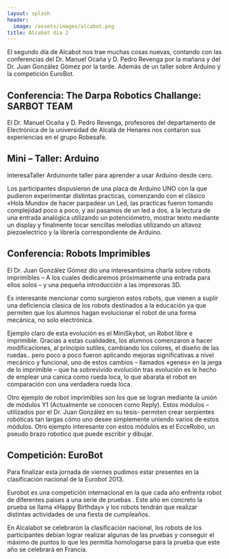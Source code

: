 ```yaml
---
layout: splash
header:
  image: /assets/images/alcabot.png
title: Alcabot dia 2
---
```


El segundo día de Alcabot nos trae muchas cosas nuevas, contando con las conferencias del Dr. Manuel Ocaña y D. Pedro Revenga por la mañana y del Dr. Juan González Gómez por la tarde. Además de un taller sobre Arduino y la competición EuroBot.


## Conferencia: The Darpa Robotics Challange: SARBOT TEAM

El Dr. Manuel Ocaña y D. Pedro Revenga, profesores del departamento de Electrónica de la universidad de Alcalá de Henares nos contaron sus experiencias en el grupo Robesafe.

## Mini – Taller: Arduino

InteresaTaller Arduinonte taller para aprender a usar Arduino desde cero.

Los participantes dispusieron de una placa de Arduino UNO con la que pudieron experimentar distintas practicas, comenzando con el clásico «Hola Mundo» de hacer parpadear un Led, las practicas fueron tomando complejidad poco a poco, y así pasamos de un led a dos, a la lectura de una entrada analógica utilizando un potenciómetro, mostrar texto mediante un display y finalmente tocar sencillas melodías utilizando un altavoz piezoelectrico y la librería correspondiente de Arduino.

## Conferencia: Robots Imprimibles

El Dr. Juan González Gómez dio una interesantisima charla sobre robots imprimibles – A los cuales dedicaremos próximamente una entrada para ellos solos – y una pequeña introducción a las impresoras 3D.

Es interesante mencionar como surgieron estos robots, que vienen a suplir una deficiencia clasica de los robots destinados a la educación ya que permiten que los alumnos hagan evolucionar el robot de una forma mecánica, no solo electrónica.

Ejemplo claro de esta evolución es el MiniSkybot, un Robot libre e imprimible. Gracias a estas cualidades, los alumnos comenzaron a hacer modificaciones, al principio sutiles, cambiando los colores, el diseño de las ruedas.. pero poco a poco fueron aplicando mejoras significativas a nivel mecánico y funcional, uno de estos cambios – llamados «genes» en la jerga de lo imprimible – que ha sobrevivido evolución tras evolución es le hecho de emplear una canica como rueda loca, lo que abarata el robot en comparación con una verdadera rueda loca.

Otro ejemplo de robot imprimibles son los que se logran mediante la unión de módulos Y1 (Actualmente se conocen como Reply). Estos módulos – utilizados por el Dr. Juan González en su  tesis- permiten crear serpientes robóticas tan largas cómo uno desee simplemente uniendo varios de estos módulos. Otro ejemplo interesante con estos módulos es el EcceRobo, un pseudo brazo robotico que puede escribir y dibujar.

## Competición: EuroBot

Para finalizar esta jornada de viernes pudimos estar presentes en la clasificación nacional de la Eurobot 2013.

Eurobot es una competición internacional en la que cada año enfrenta robot de diferentes países a una serie de pruebas . Este año en concreto la prueba se llama «Happy Birthday» y los robots tendrán que realizar distintas actividades de una fiesta de cumpleaños.

En Alcalabot se celebraron la clasificación nacional, los robots de los participantes debían lograr realizar algunas de las pruebas y conseguir el máximo de puntos lo que les permitía homologarse para la prueba que este año se celebrará en Francia.